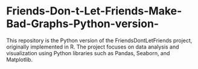 # Friends-Don-t-Let-Friends-Make-Bad-Graphs-Python-version-
This repository is the Python version of the FriendsDontLetFriends project, originally implemented in R. The project focuses on data analysis and visualization using Python libraries such as Pandas, Seaborn, and Matplotlib.

